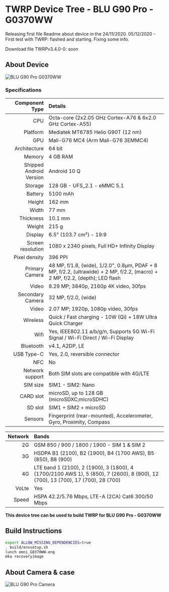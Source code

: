 # TWRP Device Tree - BLU G90 Pro - G0370WW
Releasing first file Readme about device in the 24/11/2020.
 05/12/2020 - First test with TWRP: flashed and starting. Fixing some info.

Download file TWRPv3.4.0-0: soon

## About Device
![BLU G90 Pro G0370WW](https://fdn2.gsmarena.com/vv/pics/blu/blu-g90-pro-3.jpg)

### Specifications

Component Type | Details
-------:|:-------------------------
CPU     | Octa-core (2x2.05 GHz Cortex-A76 & 6x2.0 GHz Cortex-A55)
Platform | Mediatek MT6785 Helio G90T (12 nm)
GPU     | Mali-G76 MC4 (Arm Mali-G76 3EMMC4)
Architecture | 64 bit
Memory  | 4 GB RAM
Shipped Android Version | 	Android 10 Q
Storage | 128 GB - UFS_2.1 - eMMC 5.1
Battery | 5100 mAh |  9V-2A
Height | 162 mm
Width | 77 mm
Thickness | 10.1 mm
Weight | 215 g
Display | 6.5" (103.7 cm²) - 19:9
Screen resolution | 1080 x 2340 pixels, Full HD+ Infinity Display
Pixel density | 396 PPI
Primary Camera |48 MP, f/1.8, (wide), 1/2.0", 0.8µm, PDAF + 8 MP, f/2.2, (ultrawide) + 2 MP, f/2.2, (macro) + 2 MP, f/2.2, (depth); LED flash
Video | 8.29 MP; 3840p, 2160p 4K video, 30fps
Secondary Camera | 32 MP, f/2.0, (wide)
Video | 2.07 MP; 1920p, 1080p video, 30fps
Wireless | Quick / Fast charging - 10W (Qi) + 18W Ultra Quick Charger
Wifi | Yes, IEEE802.11 a/b/g/n, Supports 5G Wi-Fi Signal / Wi-Fi Direct / Wi-Fi Display
Bluetooth | v4.1, A2DP, LE
USB Type-C | Yes, 2.0, reversible connector
NFC | No
Network support | Both SIM slots are compatible with 4G/LTE
SIM size | SIM1 - SIM2: Nano
CARD slot |	microSD, up to 128 GB (microSDXC;microSDHC)
SD slot |	SIM1 + SIM2 + microSD
Sensors | Fingerprint (rear-mounted), Accelerometer, Gyro, Proximity, Compass

Network | Bands
-------:|:-------------------------
2G | GSM 850 / 900 / 1800 / 1900 - SIM 1 & SIM 2
3G | HSDPA B1 (2100), B2 (1900), B4 (1700 AWS), B5 (850), B8 (900)
4G | LTE band 1 (2100), 2 (1900), 3 (1800), 4 (1700/2100 AWS 1), 5 (850), 7 (2600), 8 (900), 12 (700), 13 (700), 17 (700), 28 (700)
VoLte | Yes
Speed | HSPA 42.2/5.76 Mbps, LTE-A (2CA) Cat6 300/50 Mbps

**This device tree can be used to build TWRP for BLU G90 Pro - G0370WW**


## Build Instructions
```sh
export ALLOW_MISSING_DEPENDENCIES=true
. build/envsetup.sh
lunch omni_G0370WW-eng
mka recoveryimage
```

## About Camera & case
![BLU G90 Pro Camera](https://i.imgur.com/OKVdZ77.jpg)
